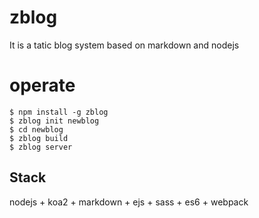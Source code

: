 # zblog
It is a tatic blog system based on markdown and nodejs

# operate
```
$ npm install -g zblog
$ zblog init newblog
$ cd newblog
$ zblog build
$ zblog server
```

## Stack
nodejs + koa2 + markdown + ejs + sass + es6 + webpack